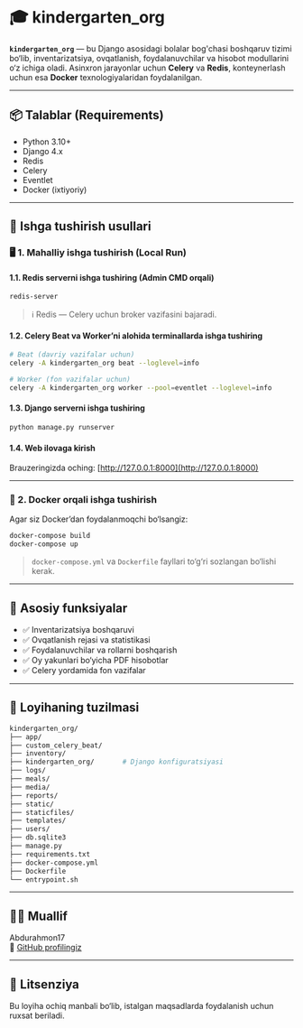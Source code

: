 # 🎓 kindergarten_org

**`kindergarten_org`** — bu Django asosidagi bolalar bog'chasi boshqaruv tizimi bo‘lib, inventarizatsiya, ovqatlanish, foydalanuvchilar va hisobot modullarini o‘z ichiga oladi. Asinxron jarayonlar uchun **Celery** va **Redis**, konteynerlash uchun esa **Docker** texnologiyalaridan foydalanilgan.

---

## 📦 Talablar (Requirements)

- Python 3.10+
- Django 4.x
- Redis
- Celery
- Eventlet
- Docker (ixtiyoriy)

---

## 🚀 Ishga tushirish usullari

### 🖥 1. Mahalliy ishga tushirish (Local Run)

#### 1.1. Redis serverni ishga tushiring (Admin CMD orqali)

```bash
redis-server
```

> ℹ️ Redis — Celery uchun broker vazifasini bajaradi.

#### 1.2. Celery Beat va Worker’ni alohida terminallarda ishga tushiring

```bash
# Beat (davriy vazifalar uchun)
celery -A kindergarten_org beat --loglevel=info

# Worker (fon vazifalar uchun)
celery -A kindergarten_org worker --pool=eventlet --loglevel=info
```

#### 1.3. Django serverni ishga tushiring

```bash
python manage.py runserver
```

#### 1.4. Web ilovaga kirish

Brauzeringizda oching: [http://127.0.0.1:8000](http://127.0.0.1:8000)

---

### 🐳 2. Docker orqali ishga tushirish

Agar siz Docker’dan foydalanmoqchi bo‘lsangiz:

```bash
docker-compose build
docker-compose up
```

> `docker-compose.yml` va `Dockerfile` fayllari to‘g‘ri sozlangan bo‘lishi kerak.

---

## 🔧 Asosiy funksiyalar

- ✅ Inventarizatsiya boshqaruvi
- ✅ Ovqatlanish rejasi va statistikasi
- ✅ Foydalanuvchilar va rollarni boshqarish
- ✅ Oy yakunlari bo‘yicha PDF hisobotlar
- ✅ Celery yordamida fon vazifalar

---

## 📁 Loyihaning tuzilmasi

```bash
kindergarten_org/
├── app/
├── custom_celery_beat/
├── inventory/
├── kindergarten_org/       # Django konfiguratsiyasi
├── logs/
├── meals/
├── media/
├── reports/
├── static/
├── staticfiles/
├── templates/
├── users/
├── db.sqlite3
├── manage.py
├── requirements.txt
├── docker-compose.yml
├── Dockerfile
└── entrypoint.sh
```

---

## 👨‍💻 Muallif

Abdurahmon17  
🔗 [GitHub profilingiz](https://github.com/Abdurahmon17)

---

## 📜 Litsenziya

Bu loyiha ochiq manbali bo‘lib, istalgan maqsadlarda foydalanish uchun ruxsat beriladi.

